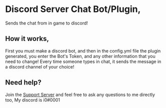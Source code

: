 # Discord Server Chat Bot/Plugin,
Sends the chat from in game to discord!

## How it works,
First you must make a discord bot, and then in the config.yml file the plugin generated, you enter the Bot's Token, and any other information that you need to change! Every time someone types in chat, it sends the message in a discord channel of your choice!


## Need help? 
Join the [Support Server](https://discord.gg/h7MRPyJ) and feel free to ask any questions to me directly too, My discord is i0#0001
